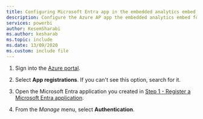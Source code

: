 ```yaml
---
title: Configuring Microsoft Entra app in the embedded analytics embed for your organization tutorial
description: Configure the Azure AP app the embedded analytics embed for your organization tutorial.
services: powerbi
author: KesemSharabi
ms.author: kesharab
ms.topic: include
ms.date: 13/09/2020
ms.custom: include file
---
```


1. Sign into the [Azure portal](https://portal.azure.com).

2. Select **App registrations**. If you can't see this option, search for it.

3. Open the Microsoft Entra application you created in [Step 1 - Register a Microsoft Entra application](#step-1---register-an-azure-ad-application).

4. From the *Manage* menu, select **Authentication**.
